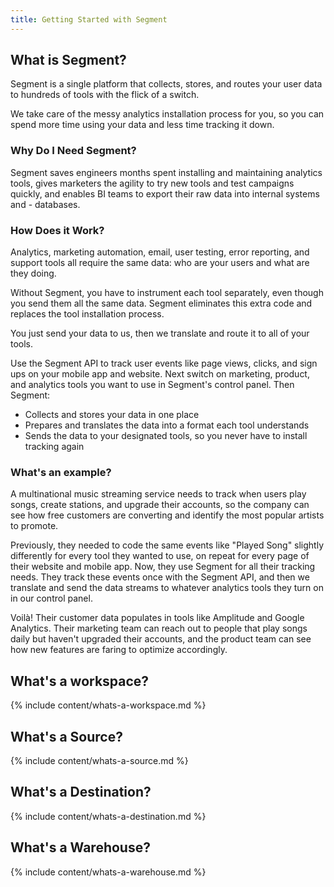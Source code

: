 ```yaml
---
title: Getting Started with Segment
---
```


## What is Segment?

Segment is a single platform that collects, stores, and routes your user data to hundreds of tools with the flick of a switch.

We take care of the messy analytics installation process for you, so you can spend more time using your data and less time tracking it down.

### Why Do I Need Segment?

Segment saves engineers months spent installing and maintaining analytics tools, gives marketers the agility to try new tools and test campaigns quickly, and enables BI teams to export their raw data into internal systems and - databases.

### How Does it Work?

Analytics, marketing automation, email, user testing, error reporting, and support tools all require the same data: who are your users and what are they doing.

Without Segment, you have to instrument each tool separately, even though you send them all the same data. Segment eliminates this extra code and replaces the tool installation process.

You just send your data to us, then we translate and route it to all of your tools.

Use the Segment API to track user events like page views, clicks, and sign ups on your mobile app and website. Next switch on marketing, product, and analytics tools you want to use in Segment's control panel. Then Segment:

- Collects and stores your data in one place
- Prepares and translates the data into a format each tool understands
- Sends the data to your designated tools, so you never have to install tracking again


### What's an example?

A multinational music streaming service needs to track when users play songs, create stations, and upgrade their accounts, so the company can see how free customers are converting and identify the most popular artists to promote.

Previously, they needed to code the same events like "Played Song" slightly differently for every tool they wanted to use, on repeat for every page of their website and mobile app. Now, they use Segment for all their tracking needs. They track these events once with the Segment API, and then we translate and send the data streams to whatever analytics tools they turn on in our control panel.

Voilà! Their customer data populates in tools like Amplitude and Google Analytics. Their marketing team can reach out to people that play songs daily but haven't upgraded their accounts, and the product team can see how new features are faring to optimize accordingly.

## What's a workspace?

{% include content/whats-a-workspace.md %}

## What's a Source?

{% include content/whats-a-source.md %}

## What's a Destination?

{% include content/whats-a-destination.md %}

## What's a Warehouse?

{% include content/whats-a-warehouse.md %}
